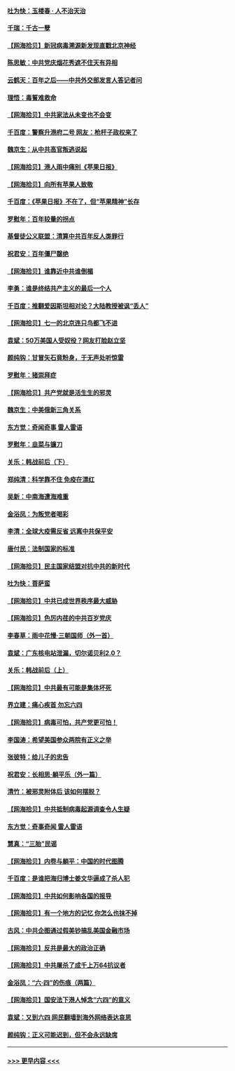 #### [吐为快：玉楼春 · 人不治天治](../pages/nsc993/n13054028.md?t=06291002) 
#### [千瑞：千古一孽](../pages/nsc993/n13054016.md?t=06291002) 
#### [【网海拾贝】新冠病毒溯源新发现直戳北京神经](../pages/nsc993/n13052425.md?t=06291002) 
#### [陈思敏：中共党庆烟花秀遮不住天有异相](../pages/nsc993/n13052020.md?t=06291002) 
#### [云鹤天：百年之后——中共外交部发言人答记者问](../pages/nsc993/n13051604.md?t=06291002) 
#### [理悟：毒誓难救命](../pages/nsc993/n13051601.md?t=06291002) 
#### [【网海拾贝】中共家法从未变也不会变](../pages/nsc993/n13050366.md?t=06291002) 
#### [千百度：警察升港府二号 网友：枪杆子政权来了](../pages/nsc993/n13050261.md?t=06291002) 
#### [魏京生：从中共高官叛逃说起](../pages/nsc993/n13048997.md?t=06291002) 
#### [【网海拾贝】港人雨中痛别《苹果日报》](../pages/nsc993/n13048941.md?t=06291002) 
#### [【网海拾贝】向所有苹果人致敬](../pages/nsc993/n13046795.md?t=06291002) 
#### [千百度：《苹果日报》不在了，但“苹果精神”长存](../pages/nsc993/n13046703.md?t=06291002) 
#### [罗慰年：百年较量的拐点](../pages/nsc993/n13046542.md?t=06291002) 
#### [基督徒公义联盟：清算中共百年反人类罪行](../pages/nsc993/n13046499.md?t=06291002) 
#### [祝君安：百年僵尸罄绝](../pages/nsc993/n13045595.md?t=06291002) 
#### [【网海拾贝】谁靠近中共谁倒楣](../pages/nsc993/n13044667.md?t=06291002) 
#### [李勇：谁是终结共产主义的最后一个人](../pages/nsc993/n13044397.md?t=06291002) 
#### [千百度：推翻爱因斯坦相对论？大陆教授被讽“丢人”](../pages/nsc993/n13043908.md?t=06291002) 
#### [【网海拾贝】七一的北京连只鸟都飞不进](../pages/nsc993/n13041377.md?t=06291002) 
#### [袁斌：50万美国人受奴役？网友打脸赵立坚](../pages/nsc993/n13041330.md?t=06291002) 
#### [颜纯钩：甘冒矢石竟粉身，于无声处听惊雷](../pages/nsc993/n13041140.md?t=06291002) 
#### [罗慰年：猪崇拜症](../pages/nsc993/n13041071.md?t=06291002) 
#### [【网海拾贝】共产党就是活生生的邪灵](../pages/nsc993/n13036627.md?t=06291002) 
#### [魏京生：中美俄新三角关系](../pages/nsc993/n13035986.md?t=06291002) 
#### [东方觉：奇闻奇事 雷人雷语](../pages/nsc993/n13035878.md?t=06291002) 
#### [罗慰年：韭菜与镰刀](../pages/nsc993/n13034374.md?t=06291002) 
#### [关乐：韩战前后（下）](../pages/nsc993/n13034113.md?t=06291002) 
#### [郑纯清：科学靠不住 免疫在漂红](../pages/nsc993/n13034093.md?t=06291002) 
#### [吴新：中南海遭海难重](../pages/nsc993/n13034084.md?t=06291002) 
#### [金浴凤：为叛党者喝彩](../pages/nsc993/n13034058.md?t=06291002) 
#### [李清：全球大疫需反省 远离中共保平安](../pages/nsc993/n13033784.md?t=06291002) 
#### [唐付民：法制国家的标准](../pages/nsc993/n13032944.md?t=06291002) 
#### [【网海拾贝】民主国家结盟对抗中共的新时代](../pages/nsc993/n13031717.md?t=06291002) 
#### [吐为快：菩萨蛮](../pages/nsc993/n13030033.md?t=06291002) 
#### [【网海拾贝】中共已成世界秩序最大威胁](../pages/nsc993/n13028138.md?t=06291002) 
#### [【网海拾贝】色厉内荏的中共百岁党庆](../pages/nsc993/n13025582.md?t=06291002) 
#### [李春草：雨中花慢‧三朝国师（外一首）](../pages/nsc993/n13025567.md?t=06291002) 
#### [袁斌：广东核电站泄漏，切尔诺贝利2.0？](../pages/nsc993/n13025475.md?t=06291002) 
#### [关乐：韩战前后（上）](../pages/nsc993/n13025387.md?t=06291002) 
#### [【网海拾贝】中共最有可能是集体坏死](../pages/nsc993/n13023101.md?t=06291002) 
#### [界立建：痛心疾首 勿忘六四](../pages/nsc993/n13022339.md?t=06291002) 
#### [【网海拾贝】病毒可怕，共产党更可怕！](../pages/nsc993/n13020728.md?t=06291002) 
#### [李国涛：希望美国参众两院有正义之举](../pages/nsc993/n13020674.md?t=06291002) 
#### [张彼特：给儿子的忠告](../pages/nsc993/n13018934.md?t=06291002) 
#### [祝君安：长相思‧躺平乐（外一篇）](../pages/nsc993/n13018923.md?t=06291002) 
#### [清竹：被邪灵附体后 该如何摆脱？](../pages/nsc993/n13018877.md?t=06291002) 
#### [【网海拾贝】中共抵制病毒起源调查令人生疑](../pages/nsc993/n13017785.md?t=06291002) 
#### [东方觉：奇事奇闻 雷人雷语](../pages/nsc993/n13017577.md?t=06291002) 
#### [慧真：“三胎”民谣](../pages/nsc993/n13017394.md?t=06291002) 
#### [【网海拾贝】内卷与躺平：中国的时代图腾](../pages/nsc993/n13016128.md?t=06291002) 
#### [千百度：是谁把海归博士姜文华逼成了杀人犯](../pages/nsc993/n13015218.md?t=06291002) 
#### [【网海拾贝】中共如何影响各国的报导](../pages/nsc993/n13012599.md?t=06291002) 
#### [【网海拾贝】有一个地方的记忆 你怎么也抹不掉](../pages/nsc993/n13009802.md?t=06291002) 
#### [古风：中共企图通过假美钞搞乱美国金融市场](../pages/nsc993/n13009626.md?t=06291002) 
#### [【网海拾贝】反共是最大的政治正确](../pages/nsc993/n13007051.md?t=06291002) 
#### [【网海拾贝】中共屠杀了成千上万64抗议者](../pages/nsc993/n13002713.md?t=06291002) 
#### [金浴凤：“六·四”的伤痕（两篇）](../pages/nsc993/n13001719.md?t=06291002) 
#### [【网海拾贝】国安法下港人悼念“六四”的意义](../pages/nsc993/n13001039.md?t=06291002) 
#### [袁斌：又到六四 网民翻墙到海外网络表达哀思](../pages/nsc993/n13000995.md?t=06291002) 
#### [颜纯钩：正义可能迟到，但不会永远缺席](../pages/nsc993/n13000920.md?t=06291002) 

----
#### [ >>> 更早内容 <<< ](../indexes/nsc993-earlier.md)
